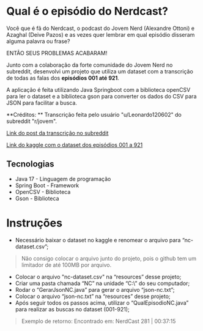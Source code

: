 # Qual é o episódio do Nerdcast?

Você que é fã do Nerdcast, o podcast do Jovem Nerd (Alexandre Ottoni) e Azaghal (Deive Pazos) e as vezes quer lembrar em qual episódio disseram alguma palavra ou frase?

ENTÃO SEUS PROBLEMAS ACABARAM! 

Junto com a colaboração da forte comunidade do Jovem Nerd no subreddit, desenvolvi um projeto que utiliza um dataset com a transcrição de todas as falas dos **episódios 001 até 921**.

A aplicação é feita utilizando Java Springboot com a biblioteca openCSV para ler o dataset e a biblioteca gson para converter os dados do CSV para JSON para facilitar a busca.

**Créditos: ** Transcrição feita pelo usuário "u/Leonardo120602" do subreddit "r/jovem".

[Link do post da transcrição no subreddit](https://www.reddit.com/r/jovemnerd/comments/1bpgz0w/transcri%C3%A7%C3%A3o_dos_nerdcasts_do_001_ao_921/ "Link do post no sub")

[Link do kaggle com o dataset dos episódios 001 a 921](https://www.kaggle.com/datasets/leonardocosta1206/nerdcast-transcriptions "Link do kaggle com o dataset dos episódios 001 a 921")

## Tecnologias
- Java 17 - Linguagem de programação
- Spring Boot - Framework
- OpenCSV - Biblioteca
- Gson - Biblioteca

# Instruções
- Necessário baixar o dataset no kaggle e renomear o arquivo para “nc-dataset.csv”;
> Não consigo colocar o arquivo junto do projeto, pois o github tem um limitador de até 100MB por arquivo.
- Colocar o arquivo "nc-dataset.csv" na “resources” desse projeto;
- Criar uma pasta chamada “NC” na unidade “C:\” do seu computador;
- Rodar o “GerarJsonNC.java” para gerar o arquivo “json-nc.txt”;
- Colocar o arquivo “json-nc.txt” na “resources” desse projeto;
- Após seguir todos os passos acima, utilizar o “QualEpisodioNC.java” para realizar as buscas no dataset (001-921);
> Exemplo de retorno: Encontrado em: NerdCast 281 | 00:37:15
